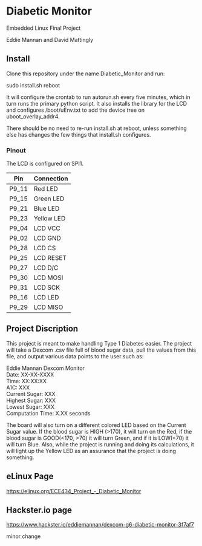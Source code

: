 
# Diabetic Monitor

Embedded Linux Final Project

Eddie Mannan and David Mattingly

## Install

Clone this repository under the name Diabetic_Monitor and run:

  sudo install.sh
  reboot

It will configure the crontab to run autorun.sh every five minutes, which in turn runs the primary python script. It also installs the library for the LCD and configures /boot/uEnv.txt to add the device tree on uboot_overlay_addr4.

There should be no need to re-run install.sh at reboot, unless something else has changes the few things that install.sh configures.

### Pinout

The LCD is configured on SPI1.

| Pin   | Connection |
| --- |  --- |
| P9_11 | Red LED    |
| P9_15 | Green LED  |
| P9_21 | Blue LED   |
| P9_23 | Yellow LED |
| P9_04 | LCD VCC    |
| P9_02 | LCD GND    |
| P9_28 | LCD CS     |
| P9_25 | LCD RESET  |
| P9_27 | LCD D/C    |
| P9_30 | LCD MOSI   |
| P9_31 | LCD SCK    |
| P9_16 | LCD LED    |
| P9_29 | LCD MISO   |

## Project Discription

This project is meant to make handling Type 1 Diabetes easier. The project will take a Dexcom .csv file full of blood sugar data, pull the values from this file, and output various data points to the user such as:

Eddie Mannan Dexcom Monitor  
Date: XX-XX-XXXX  
Time: XX:XX:XX  
A1C: XXX  
Current Sugar: XXX  
Highest Sugar: XXX  
Lowest Sugar: XXX  
Computation Time: X.XX seconds  
  
The board will also turn on a different colored LED based on the Current Sugar value. If the blood sugar is HIGH (>170), it will turn on the Red, if the blood sugar is GOOD(<170, >70) it will turn Green, and if it is LOW(<70) it will turn Blue. Also, while the project is running and doing its calculations, it will light up the Yellow LED as an assurance that the project is doing something.

## eLinux Page

https://elinux.org/ECE434_Project_-_Diabetic_Monitor

## Hackster.io page

https://www.hackster.io/eddiemannan/dexcom-g6-diabetic-monitor-3f7af7

minor change